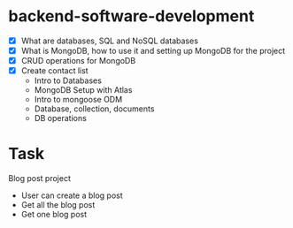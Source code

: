 # backend-software-development
- [x] What are databases, SQL and NoSQL databases
- [x] What is MongoDB, how to use it and setting up MongoDB for the project
- [x] CRUD operations for MongoDB
- [x] Create contact list
  - Intro to Databases
  - MongoDB Setup with Atlas
  - Intro to mongoose ODM
  - Database, collection, documents
  - DB operations


# Task 
Blog post project
- User can create a blog post
- Get all the blog post
- Get one blog post